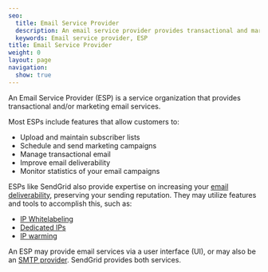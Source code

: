```yaml
---
seo:
  title: Email Service Provider
  description: An email service provider provides transactional and marketing email services.
  keywords: Email service provider, ESP
title: Email Service Provider
weight: 0
layout: page
navigation:
  show: true
---
```


An Email Service Provider (ESP) is a service organization that provides transactional and/or marketing email services.

Most ESPs include features that allow customers to:

* Upload and maintain subscriber lists
* Schedule and send marketing campaigns
* Manage transactional email
* Improve email deliverability
* Monitor statistics of your email campaigns

ESPs like SendGrid also provide expertise on increasing your [email deliverability]({{root_url}}/Glossary/email_deliverability.html), preserving your sending reputation.  They may utilize features and tools to accomplish this, such as:

* [IP Whitelabeling]({{root_url}}/Glossary/ip_whitelabeling.html)
* [Dedicated IPs]({{root_url}}/API_Reference/Web_API_v3/IP_Management/index.html)
* [IP warming]({{root_url}}/Classroom/Deliver/warming_up_ips.html)

An ESP may provide email services via a user interface (UI), or may also be an [SMTP provider]({{root_url}}/Glossary/smtp_provider.html).  SendGrid provides both services.
